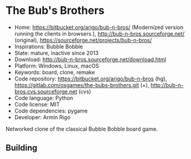 # The Bub's Brothers

- Home: https://bitbucket.org/arigo/bub-n-bros/ (Modernized version running the clients in browsers.), http://bub-n-bros.sourceforge.net/ (original), https://sourceforge.net/projects/bub-n-bros/
- Inspirations: Bubble Bobble
- State: mature, inactive since 2013
- Download: http://bub-n-bros.sourceforge.net/download.html
- Platform: Windows, Linux, macOS
- Keywords: board, clone, remake
- Code repository: https://bitbucket.org/arigo/bub-n-bros (hg), https://gitlab.com/osgames/the-bubs-brothers.git (+), http://bub-n-bros.cvs.sourceforge.net (cvs)
- Code language: Python
- Code license: MIT
- Code dependencies: pygame
- Developer: Armin Rigo

Networked clone of the classical Bubble Bobble board game.

## Building
